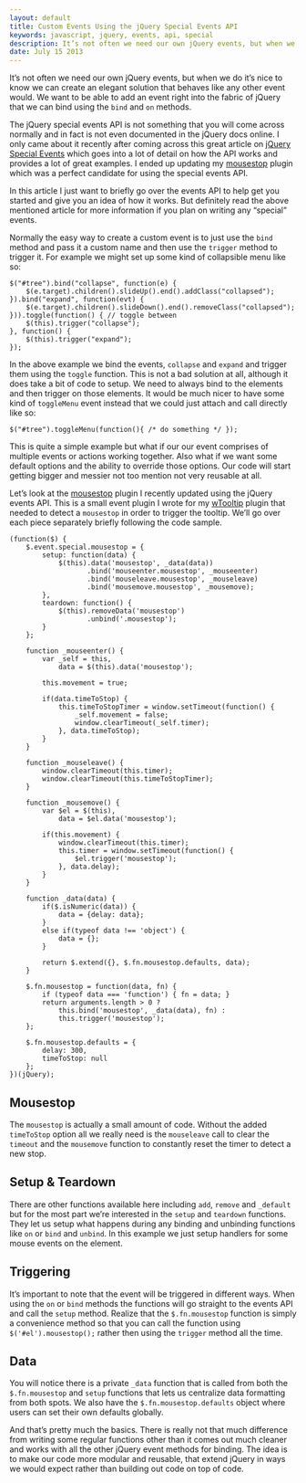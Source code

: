 ```yaml
---
layout: default
title: Custom Events Using the jQuery Special Events API
keywords: javascript, jquery, events, api, special
description: It’s not often we need our own jQuery events, but when we do it’s nice to know we can create an elegant solution that behaves like any other event would.
date: July 15 2013
---
```


It’s not often we need our own jQuery events, but when we do it’s nice to know we can create an elegant solution that behaves like any other event would. We want to be able to add an event right into the fabric of jQuery that we can bind using the `bind` and `on` methods.

The jQuery special events API is not something that you will come across normally and in fact is not even documented in the jQuery docs online. I only came about it recently after coming across this great article on [jQuery Special Events](http://benalman.com/news/2010/03/jquery-special-events) which goes into a lot of detail on how the API works and provides a lot of great examples. I ended up updating my [mousestop](http://mousestop.websanova.com) plugin which was a perfect candidate for using the special events API.

In this article I just want to briefly go over the events API to help get you started and give you an idea of how it works. But definitely read the above mentioned article for more information if you plan on writing any “special” events.

Normally the easy way to create a custom event is to just use the `bind` method and pass it a custom name and then use the `trigger` method to trigger it. For example we might set up some kind of collapsible menu like so:

~~~
$("#tree").bind("collapse", function(e) {
    $(e.target).children().slideUp().end().addClass("collapsed");
}).bind("expand", function(evt) {
    $(e.target).children().slideDown().end().removeClass("collapsed");
})).toggle(function() { // toggle between
    $(this).trigger("collapse");
}, function() {
    $(this).trigger("expand");
});
~~~

In the above example we bind the events, `collapse` and `expand` and trigger them using the `toggle` function. This is not a bad solution at all, although it does take a bit of code to setup. We need to always bind to the elements and then trigger on those elements. It would be much nicer to have some kind of `toggleMenu` event instead that we could just attach and call directly like so:

~~~
$("#tree").toggleMenu(function(){ /* do something */ });
~~~

This is quite a simple example but what if our our event comprises of multiple events or actions working together. Also what if we want some default options and the ability to override those options. Our code will start getting bigger and messier not too mention not very reusable at all.

Let’s look at the [mousestop](http://mousestop.websanova.com) plugin I recently updated using the jQuery events API. This is a small event plugin I wrote for my [wTooltip](http://wtooltip.websanova.com/) plugin that needed to detect a `mousestop` in order to trigger the tooltip. We’ll go over each piece separately briefly following the code sample.

~~~
(function($) {
    $.event.special.mousestop = {
        setup: function(data) {
            $(this).data('mousestop', _data(data))
                   .bind('mouseenter.mousestop', _mouseenter)
                   .bind('mouseleave.mousestop', _mouseleave)
                   .bind('mousemove.mousestop', _mousemove);
        },
        teardown: function() {
            $(this).removeData('mousestop')
                   .unbind('.mousestop');
        }
    };

    function _mouseenter() {
        var _self = this,
            data = $(this).data('mousestop');

        this.movement = true;

        if(data.timeToStop) {
            this.timeToStopTimer = window.setTimeout(function() {
                _self.movement = false;
                window.clearTimeout(_self.timer);
            }, data.timeToStop);
        }
    }

    function _mouseleave() {
        window.clearTimeout(this.timer);
        window.clearTimeout(this.timeToStopTimer);
    }
    
    function _mousemove() {
        var $el = $(this),
            data = $el.data('mousestop');

        if(this.movement) {
            window.clearTimeout(this.timer);
            this.timer = window.setTimeout(function() {
                $el.trigger('mousestop');
            }, data.delay);
        }
    }

    function _data(data) {
        if($.isNumeric(data)) {
            data = {delay: data};
        }
        else if(typeof data !== 'object') {
            data = {};
        }

        return $.extend({}, $.fn.mousestop.defaults, data);
    }

    $.fn.mousestop = function(data, fn) {
        if (typeof data === 'function') { fn = data; }
        return arguments.length > 0 ? 
            this.bind('mousestop', _data(data), fn) :
            this.trigger('mousestop');
    };

    $.fn.mousestop.defaults = {
        delay: 300,
        timeToStop: null
    };
})(jQuery);
~~~

## Mousestop

The `mousestop` is actually a small amount of code. Without the added `timeToStop` option all we really need is the `mouseleave` call to clear the `timeout` and the `mousemove` function to constantly reset the timer to detect a new stop.

## Setup & Teardown

There are other functions available here including `add`, `remove` and `_default` but for the most part we’re interested in the `setup` and `teardown` functions. They let us setup what happens during any binding and unbinding functions like `on` or `bind` and `unbind`. In this example we just setup handlers for some mouse events on the element.

## Triggering

It’s important to note that the event will be triggered in different ways. When using the `on` or `bind` methods the functions will go straight to the events API and call the `setup` method. Realize that the `$.fn.mousestop` function is simply a convenience method so that you can call the function using `$('#el').mousestop();` rather then using the `trigger` method all the time.

## Data

You will notice there is a private `_data` function that is called from both the `$.fn.mousestop` and `setup` functions that lets us centralize data formatting from both spots. We also have the `$.fn.mousestop.defaults` object where users can set their own defaults globally.

And that’s pretty much the basics. There is really not that much difference from writing some regular functions other than it comes out much cleaner and works with all the other jQuery event methods for binding. The idea is to make our code more modular and reusable, that extend jQuery in ways we would expect rather than building out code on top of code.
